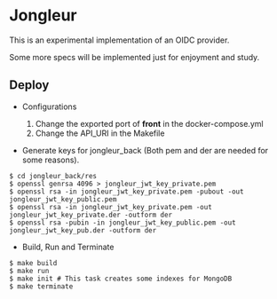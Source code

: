 # Jongleur

This is an experimental implementation of an OIDC provider.

Some more specs will be implemented just for enjoyment and study.

## Deploy

- Configurations

  1. Change the exported port of **front** in the docker-compose.yml
  1. Change the API_URI in the Makefile

- Generate keys for jongleur_back (Both pem and der are needed for some reasons).

```
$ cd jongleur_back/res
$ openssl genrsa 4096 > jongleur_jwt_key_private.pem
$ openssl rsa -in jongleur_jwt_key_private.pem -pubout -out jongleur_jwt_key_public.pem
$ openssl rsa -in jongleur_jwt_key_private.pem -out jongleur_jwt_key_private.der -outform der
$ openssl rsa -pubin -in jongleur_jwt_key_public.pem -out jongleur_jwt_key_pub.der -outform der
```

- Build, Run and Terminate

```
$ make build
$ make run
$ make init # This task creates some indexes for MongoDB
$ make terminate
```

